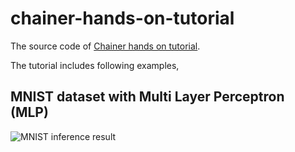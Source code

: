 # chainer-hands-on-tutorial

The source code of
[Chainer hands on tutorial](http://corochann.com/chainer-hands-on-tutorial).

The tutorial includes following examples,

## MNIST dataset with Multi Layer Perceptron (MLP)
![MNIST inference result](https://github.com/corochann/chainer-hands-on-tutorial/blob/master/src/mnist/inference.png)

